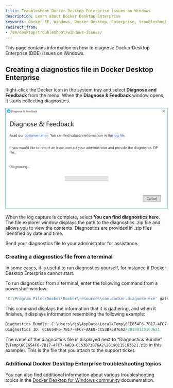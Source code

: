 ```yaml
---
title: Troubleshoot Docker Desktop Enterprise issues on Windows
description: Learn about Docker Desktop Enterprise
keywords: Docker EE, Windows, Docker Desktop, Enterprise, troubleshoot
redirect_from:
- /ee/desktop/troubleshoot/windows-issues/
---
```


This page contains information on how to diagnose Docker Desktop Enterprise (DDE) issues on Windows.

## Creating a diagnostics file in Docker Desktop Enterprise

Right-click the Docker icon in the system tray and select **Diagnose and Feedback** from the menu. When the **Diagnose & Feedback** window opens, it starts collecting diagnostics.

![A diagnostics file is created.](../images/diagnose-windows.png)

When the log capture is complete, select **You can find diagnostics here**. The file explorer window displays the path to the diagnostics .zip file and allows you to view the contents. Diagnostics are provided in .zip files identified by date and time.

Send your diagnostics file to your administrator for assistance.

### Creating a diagnostics file from a terminal

In some cases, it is useful to run diagnostics yourself, for instance if
Docker Desktop Enterprise cannot start.

To run diagnostics from a terminal, enter the following command from a powershell window:

```powershell
'C:\Program Files\Docker\Docker\resources\com.docker.diagnose.exe' gather
```

This command displays the information that it is gathering, and when it finishes, it displays information resembling the following example:

```powershell
Diagnostics Bundle: C:\Users\djs\AppData\Local\Temp\6CE654F6-7B17-4FC7-AAE0-CC53B73B76A2\20190115163621.zip
Diagnostics ID: 6CE654F6-7B17-4FC7-AAE0-CC53B73B76A2/20190115163621
```

The name of the diagnostics file is displayed next to “Diagnostics Bundle”  (`\Temp\6CE654F6-7B17-4FC7-AAE0-CC53B73B76A2\20190115163621.zip` in this example). This is the file that you attach to the support ticket.

### Additional Docker Desktop Enterprise troubleshooting topics

You can also find additional information about various troubleshooting topics in the [Docker Desktop for Windows community](https://docs.docker.com/docker-for-windows/troubleshoot/) documentation.
